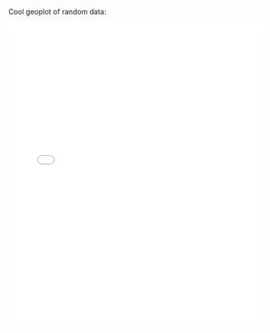Cool geoplot of random data:

<iframe src="/assets/html/random_district_data.html"
    sandbox="allow-same-origin allow-scripts"
    width="100%"
    height="600"
    scrolling="no"
    seamless="seamless"
    frameborder="0">
</iframe>
